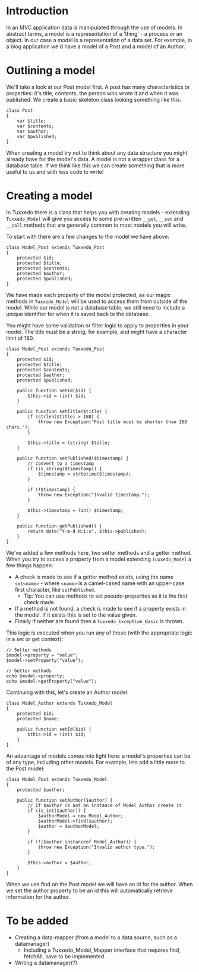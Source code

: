 # Introduction #

In an MVC application data is manipulated through the use of models. In abstract terms, a model is a representation of a 'thing' - a process or an object. In our case a model is a representation of a data set. For example, in a blog application we'd have a model of a Post and a model of an Author.

# Outlining a model #

We'll take a look at our Post model first. A post has many characteristics or properties: it's title, contents, the person who wrote it and when it was published. We create a basic skeleton class looking something like this:

```
class Post
{
    var $title;
    var $contents;
    var $author;
    var $published;
}
```

When creating a model try not to think about any data structure you might already have for the model's data. A model is not a wrapper class for a database table. If we think like this we can create something that is more useful to us and with less code to write!

# Creating a model #

In Tuxxedo there is a class that helps you with creating models - extending `Tuxxedo_Model` will give you access to some pre-written `__get`, `__set` and `__call` methods that are generally common to most models you will write.

To start with there are a few changes to the model we have above:

```
class Model_Post extends Tuxxedo_Post
{
    protected $id;
    protected $title;
    protected $contents;
    protected $author;
    protected $published;
}
```

We have made each property of the model protected, as our magic methods in `Tuxxedo_Model` will be used to access them from outside of the model. While our model is not a database table, we still need to include a unique identifier for when it is saved back to the database.

You might have some validation or filter logic to apply to properties in your model. The title must be a string, for example, and might have a character limit of 180.

```
class Model_Post extends Tuxxedo_Post
{
    protected $id;
    protected $title;
    protected $contents;
    protected $author;
    protected $published;

    public function setId($id) {
        $this->id = (int) $id;
    }

    public function setTitle($title) {
        if (strlen($title) > 180) {
            throw new Exception("Post title must be shorter than 180 chars.");
        }

        $this->title = (string) $title;
    }

    public function setPublished($timestamp) {
        // Convert to a timestamp
        if (is_string($timestamp)) {
            $timestamp = strtotime($timestamp);
        }

        if (!$timestamp) {
            throw new Exception("Invalid timestamp.");
        }

        $this->timestamp = (int) $timestamp;
    }

    public function getPublished() {
        return date("Y-m-d H:i:s", $this->published);
    }
}
```

We've added a few methods here, two setter methods and a getter method. When you try to access a property from a model extending `Tuxxedo_Model` a few things happen:

  * A check is made to see if a getter method exists, using the name `set<name>` - where `<name>` is a camel-cased name with an upper-case first character, like `setPublished`.
    * Tip: You can use methods to set pseudo-properties as it is the first check made.
  * If a method is not found, a check is made to see if a property exists in the model. If it exists this is set to the value given.
  * Finally if neither are found then a `Tuxxedo_Exception_Basic` is thrown.

This logic is executed when you run any of these (with the appropriate logic in a set or get context):

```
// Setter methods
$model->property = "value";
$model->setProperty("value");

// Getter methods
echo $model->property;
echo $model->getProperty("value");
```

Continuing with this, let's create an Author model:

```
class Model_Author extends Tuxxedo_Model
{
    protected $id;
    protected $name;

    public function setId($id) {
        $this->id = (int) $id;
    }
}
```

An advantage of models comes into light here: a model's properties can be of any type, including other models. For example, lets add a little more to the Post model:

```
class Model_Post extends Tuxxedo_Model
{
    protected $author;

    public function setAuthor($author) {
        // If $author is not an instance of Model_Author create it
        if (is_int($author)) {
            $authorModel = new Model_Author;
            $authorModel->find($author);
            $author = $authorModel;
        }

        if (!($author instanceof Model_Author)) {
            throw new Exception("Invalid author type.");
        }

        $this->author = $author;
    }
}
```

When we use find on the Post model we will have an id for the author. When we set the author property to be an id this will automatically retrieve information for the author.

# To be added #

  * Creating a data-mapper (from a model to a data source, such as a datamanager)
    * Including a Tuxxedo\_Model\_Mapper interface that requires find, fetchAll, save to be implemented.
  * Writing a datamanager(?)